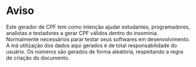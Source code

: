 # Aviso

Este gerador de CPF tem como intenção ajudar estudantes, programadores, analistas e testadores a gerar CPF válidos dentro do insominia.
Normalmente necessários parar testar seus softwares em desenvolvimento.
A má utilização dos dados aqui gerados é de total responsabilidade do usuário.
Os números são gerados de forma aleatória, respeitando a regra de criação do documento.
